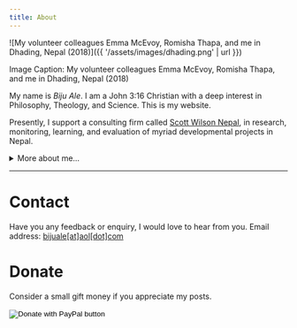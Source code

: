 ```yaml
---
title: About
---
```


![My volunteer colleagues Emma McEvoy, Romisha Thapa, and me in Dhading, Nepal (2018)]({{ '/assets/images/dhading.png' | url }})

Image Caption: My volunteer colleagues Emma McEvoy, Romisha Thapa, and me in Dhading, Nepal (2018)

My name is _Biju Ale_. I am a John 3:16 Christian with a deep interest in Philosophy, Theology, and Science. This is my website.

Presently, I support a consulting firm called [Scott Wilson Nepal](https://swnepal.com.np/biju-ale/), in research, monitoring, learning, and evaluation of myriad developmental projects in Nepal. <details class="details-animated ">

<summary>More about me...</summary>

- I support humanitarian and educational causes.

- Some of the worldviews that I consider false: Naturalism, Scientism, Postmodernism, and Critical Theory.

- Some of my favorite authors: C.S. Lewis, J.R.R. Tolkien, abd J.P. Moreland.

- Some of my favorite bands and arists are Johnny Cash, Hank Williams, Elizabeth Cotten, Kenny G, Creed, Evanescence, Symphony X, Seventh Wonder, War of Ages, Stravinsky, and Beethoven.

- Some of my favorite guitarists: Buckethead, Michael Romeo, and Mark Tremonti.

- Some of my favorite shows: Batman: The Animated Series (1992), X-Men (1992), Full House (1987), Freaks and Geeks (1999), and Robert L. Kuhn’s Closer to Truth.

- I’m nostalgic for the magical charm of the ’90s and early 2000s. If only we could immerse in its cosy zeitgeist today!

- I also enjoy hiking, cycling, photography, playing the guitar, and creative projects in art, craft, and lettering.

- I love dogs.

- Find me elsewhere on the web: [Academia.edu](https://independent.academia.edu/BijuAle/), [LinkedIn](https://linkedin.com/in/bijuale/), [Facebook](https://fb.com/BijuAle), [Instagram](https://instagram.com/bijuale__)
</details>
<hr>

# Contact

Have you any feedback or enquiry, I would love to hear from you. Email address: <a href="mailto:bijuale@aol.com" target="_blank"    rel="noopener noreferrer"> bijuale[at]aol[dot]com</a>

<!-- ![Contact]({{ '/assets/images/contact.png' | url }}) -->

# Donate

Consider a small gift money if you appreciate my posts.

<form action="https://www.paypal.com/donate" method="post" target="_top">
<input type="hidden" name="hosted_button_id" value="M6UYLSALRKX5W" />
<input type="image" src="https://www.paypalobjects.com/en_US/i/btn/btn_donateCC_LG.gif" border="0" name="submit" title="PayPal - The safer, easier way to pay online!" alt="Donate with PayPal button" />
<img alt="" border="0" src="https://www.paypal.com/en_NP/i/scr/pixel.gif" width="1" height="1" />
</form>
